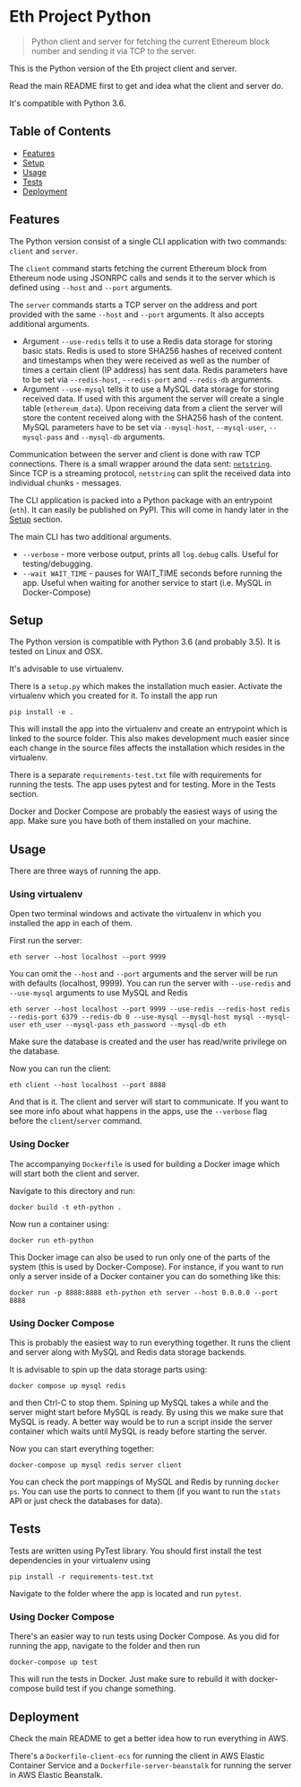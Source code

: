 # Eth Project Python

> Python client and server for fetching the current Ethereum block number and sending it via TCP to the server.

This is the Python version of the Eth project client and server.

Read the main README first to get and idea what the client and server do.

It's compatible with Python 3.6.

## Table of Contents

- [Features](#features)
- [Setup](#setup)
- [Usage](#usage)
- [Tests](#tests)
- [Deployment](#deployment)

## Features

The Python version consist of a single CLI application with two commands: `client` and `server`. 

The `client` command starts fetching the current Ethereum block from Ethereum node using JSONRPC calls and sends it to the server which is defined using `--host` and `--port` arguments. 

The `server` commands starts a TCP server on the address and port provided with the same `--host` and `--port` arguments. It also accepts additional arguments. 

 - Argument `--use-redis` tells it to use a Redis data storage for storing basic stats. Redis is used to store SHA256 hashes of received content and timestamps when they were received as well as the number of times a certain client (IP address) has sent data. Redis parameters have to be set via `--redis-host`, `--redis-port` and `--redis-db` arguments.
 - Argument `--use-mysql` tells it to use a MySQL data storage for storing received data. If used with this argument the server will create a single table (`ethereum_data`). Upon receiving data from a client the server will store the content received along with the SHA256 hash of the content. MySQL parameters have to be set via `--mysql-host`, `--mysql-user`, `--mysql-pass` and `--mysql-db` arguments.

Communication between the server and client is done with raw TCP connections. There is a small wrapper around the data sent: [`netstring`](https://en.wikipedia.org/wiki/Netstring). Since TCP is a streaming protocol, `netstring` can split the received data into individual chunks - messages.

The CLI application is packed into a Python package with an entrypoint (`eth`). It can easily be published on PyPI. This will come in handy later in the [Setup](#setup) section.

The main CLI has two additional arguments.

- `--verbose` - more verbose output, prints all `log.debug` calls. Useful for testing/debugging.
- `--wait WAIT_TIME` - pauses for WAIT_TIME seconds before running the app. Useful when waiting for another service to start (i.e. MySQL in Docker-Compose)

## Setup

The Python version is compatible with Python 3.6 (and probably 3.5). It is tested on Linux and OSX.

It's advisable to use virtualenv.

There is a `setup.py` which makes the installation much easier. Activate the virtualenv which you created for it. To install the app run

`pip install -e .`

This will install the app into the virtualenv and create an entrypoint which is linked to the source folder. This also makes development much easier since each change in the source files affects the installation which resides in the virtualenv.

There is a separate ```requirements-test.txt``` file with requirements for running the tests. The app uses pytest and for testing. More in the Tests section.

Docker and Docker Compose are probably the easiest ways of using the app. Make sure you have both of them installed on your machine.

## Usage

There are three ways of running the app.

### Using virtualenv

Open two terminal windows and activate the virtualenv in which you installed the app in each of them.

First run the server:

`eth server --host localhost --port 9999`

You can omit the `--host` and `--port` arguments and the server will be run with defaults (localhost, 9999). You can run the server with `--use-redis` and `--use-mysql` arguments to use MySQL and Redis

`eth server --host localhost --port 9999 --use-redis --redis-host redis --redis-port 6379 --redis-db 0 --use-mysql --mysql-host mysql --mysql-user eth_user --mysql-pass eth_password --mysql-db eth`

Make sure the database is created and the user has read/write privilege on the database.

Now you can run the client:

`eth client --host localhost --port 8888`

And that is it. The client and server will start to communicate. If you want to see more info about what happens in the apps, use the `--verbose` flag before the `client`/`server` command.

### Using Docker

The accompanying `Dockerfile` is used for building a Docker image which will start both the client and server.

Navigate to this directory and run:

`docker build -t eth-python .`

Now run a container using:

`docker run eth-python`

This Docker image can also be used to run only one of the parts of the system (this is used by Docker-Compose). For instance, if you want to run only a server inside of a Docker container you can do something like this:

`docker run -p 8888:8888 eth-python eth server --host 0.0.0.0 --port 8888`

### Using Docker Compose

This is probably the easiest way to run everything together. It runs the client and server along with MySQL and Redis data storage backends.

It is advisable to spin up the data storage parts using:

`docker compose up mysql redis`

and then Ctrl-C to stop them. Spining up MySQL takes a while and the server might start before MySQL is ready. By using this we make sure that MySQL is ready. A better way would be to run a script inside the server container which waits until MySQL is ready before starting the server.

Now you can start everything together:

`docker-compose up mysql redis server client`

You can check the port mappings of MySQL and Redis by running `docker ps`. You can use the ports to connect to them (if you want to run the `stats` API or just check the databases for data).

## Tests

Tests are written using PyTest library. You should first install the test dependencies in your virtualenv using

`pip install -r requirements-test.txt`

Navigate to the folder where the app is located and run `pytest`.

### Using Docker Compose

There's an easier way to run tests using Docker Compose. As you did for running the app, navigate to the folder and then run

`docker-compose up test`

This will run the tests in Docker. Just make sure to rebuild it with docker-compose build test if you change something.

## Deployment

Check the main README to get a better idea how to run everything in AWS.

There's a `Dockerfile-client-ecs` for running the client in AWS Elastic Container Service and a `Dockerfile-server-beanstalk` for running the server in AWS Elastic Beanstalk.
